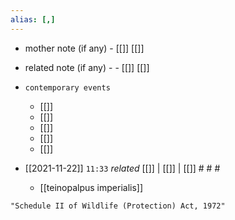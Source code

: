 ```yaml
---
alias: [,]
---
```

- mother note (if any)
		- [[]] [[]]
- related note (if any) -
		- [[]] [[]]
- `contemporary events`
	- [[]]
	- [[]]
	- [[]]
	- [[]]
	- [[]]

- [[2021-11-22]]  `11:33` _related_ [[]] | [[]] | [[]] # # #
	- [[teinopalpus imperialis]]

```query
"Schedule II of Wildlife (Protection) Act, 1972"
```